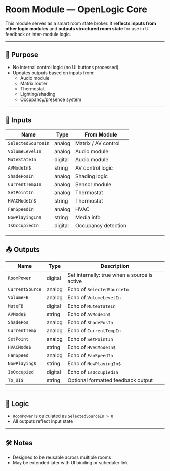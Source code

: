 # Room Module — OpenLogic Core

This module serves as a smart room state broker. It **reflects inputs from other logic modules** and **outputs structured room state** for use in UI feedback or inter-module logic.

---

## 🧭 Purpose

- No internal control logic (no UI buttons processed)
- Updates outputs based on inputs from:
  - Audio module
  - Matrix router
  - Thermostat
  - Lighting/shading
  - Occupancy/presence system

---

## 🔌 Inputs

| Name             | Type     | From Module           |
|------------------|----------|------------------------|
| `SelectedSourceIn` | analog   | Matrix / AV control    |
| `VolumeLevelIn`  | analog   | Audio module           |
| `MuteStateIn`    | digital  | Audio module           |
| `AVModeIn$`      | string   | AV control logic       |
| `ShadePosIn`     | analog   | Shading logic          |
| `CurrentTempIn`  | analog   | Sensor module          |
| `SetPointIn`     | analog   | Thermostat             |
| `HVACModeIn$`    | string   | Thermostat             |
| `FanSpeedIn`     | analog   | HVAC                   |
| `NowPlayingIn$`  | string   | Media info             |
| `IsOccupiedIn`   | digital  | Occupancy detection    |

---

## 📤 Outputs

| Name             | Type     | Description |
|------------------|----------|-------------|
| `RoomPower`      | digital  | Set internally: true when a source is active |
| `CurrentSource`  | analog   | Echo of `SelectedSourceIn` |
| `VolumeFB`       | analog   | Echo of `VolumeLevelIn` |
| `MuteFB`         | digital  | Echo of `MuteStateIn` |
| `AVMode$`        | string   | Echo of `AVModeIn$` |
| `ShadePos`       | analog   | Echo of `ShadePosIn` |
| `CurrentTemp`    | analog   | Echo of `CurrentTempIn` |
| `SetPoint`       | analog   | Echo of `SetPointIn` |
| `HVACMode$`      | string   | Echo of `HVACModeIn$` |
| `FanSpeed`       | analog   | Echo of `FanSpeedIn` |
| `NowPlaying$`    | string   | Echo of `NowPlayingIn$` |
| `IsOccupied`     | digital  | Echo of `IsOccupiedIn` |
| `To_UI$`         | string   | Optional formatted feedback output |

---

## 🔁 Logic

- `RoomPower` is calculated as `SelectedSourceIn > 0`
- All outputs reflect input state

---

## 🛠 Notes

- Designed to be reusable across multiple rooms
- May be extended later with UI binding or scheduler link
